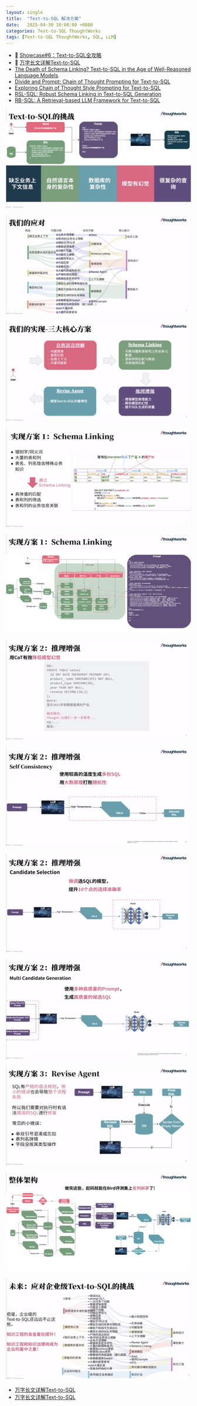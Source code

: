 ```yaml
---
layout: single
title:  "Text-to-SQL 解决方案"
date:   2025-04-30 10:00:00 +0800
categories: Text-to-SQL ThoughtWorks
tags: [Text-to-SQL ThoughtWorks, SQL, LLM]
---
```


- 🎥 [Showcase#6：Text-to-SQL全攻略](https://www.bilibili.com/video/BV1xdPsejEtm/)
- 📜 [万字长文详解Text-to-SQL](https://blog.csdn.net/boydfd/article/details/146605141)
- [The Death of Schema Linking? Text-to-SQL in the Age of Well-Reasoned Language Models](https://arxiv.org/pdf/2408.07702)
- [Divide and Prompt: Chain of Thought Prompting for Text-to-SQL](https://arxiv.org/pdf/2304.11556)
- [Exploring Chain of Thought Style Prompting for Text-to-SQL](https://arxiv.org/pdf/2305.14215)
- [RSL-SQL: Robust Schema Linking in Text-to-SQL Generation](https://arxiv.org/pdf/2411.00073v2)
- [RB-SQL: A Retrieval-based LLM Framework for Text-to-SQL](https://arxiv.org/pdf/2407.08273v1)

![](/images/2025/TextToSQL/01.png)

![](/images/2025/TextToSQL/02.png)

![](/images/2025/TextToSQL/03.png)

![](/images/2025/TextToSQL/04.png)

![](/images/2025/TextToSQL/05.png)

![](/images/2025/TextToSQL/06.png)

![](/images/2025/TextToSQL/07.png)

![](/images/2025/TextToSQL/08.png)

![](/images/2025/TextToSQL/09.png)

![](/images/2025/TextToSQL/10.png)

![](/images/2025/TextToSQL/11.png)

![](/images/2025/TextToSQL/12.png)

- [万字长文详解Text-to-SQL](https://mp.weixin.qq.com/s/vahLyvMZNXIO4HDAqH3UOA)
- [万字长文详解Text-to-SQL](https://zhuanlan.zhihu.com/p/1888995973281334303)